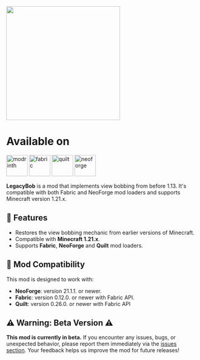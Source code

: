 <img src="https://github.com/user-attachments/assets/8b16fa00-81cf-4ba8-b1f2-549e0f618238" width="300">

# Available on
[<img alt="modrinth" height="56" src="https://cdn.jsdelivr.net/npm/@intergrav/devins-badges@3/assets/cozy/available/modrinth_vector.svg">](https://modrinth.com)
[<img alt="fabric" height="56" src="https://cdn.jsdelivr.net/npm/@intergrav/devins-badges@3/assets/cozy/supported/fabric_vector.svg">](https://fabricmc.net)
[<img alt="quilt" height="56" src="https://cdn.jsdelivr.net/npm/@intergrav/devins-badges@3/assets/cozy/supported/quilt_vector.svg">](https://quiltmc.org)
[<img alt="neoforge" height="56" src="https://github.com/user-attachments/assets/bd8eb5c4-aa7f-4e6b-9b2c-f566f3a0852a">](https://neoforged.net/)

**LegacyBob** is a mod that implements view bobbing from before 1.13. It's compatible with both Fabric and NeoForge mod loaders and supports Minecraft version 1.21.x.

## 📝 Features
- Restores the view bobbing mechanic from earlier versions of Minecraft.
- Compatible with **Minecraft 1.21.x**.
- Supports **Fabric**, **NeoForge** and **Quilt** mod loaders.

## 🔄 Mod Compatibility

This mod is designed to work with:
- **NeoForge**: version 21.1.1. or newer.
- **Fabric**: version 0.12.0. or newer with Fabric API.
- **Quilt**: version 0.26.0. or newer with Fabric API

## ⚠️ Warning: Beta Version ⚠️

**This mod is currently in beta.**
If you encounter any issues, bugs, or unexpected behavior, please report them immediately via the [issues section](https://github.com/ABU008/Legacy-Bob/issues).
Your feedback helps us improve the mod for future releases!
